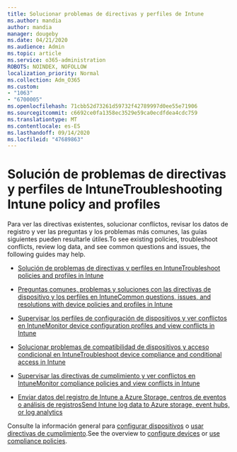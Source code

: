 ```yaml
---
title: Solucionar problemas de directivas y perfiles de Intune
ms.author: mandia
author: mandia
manager: dougeby
ms.date: 04/21/2020
ms.audience: Admin
ms.topic: article
ms.service: o365-administration
ROBOTS: NOINDEX, NOFOLLOW
localization_priority: Normal
ms.collection: Adm_O365
ms.custom:
- "1063"
- "6700005"
ms.openlocfilehash: 71cbb52d73261d59732f42789997d0ee55e71906
ms.sourcegitcommit: c6692ce0fa1358ec3529e59ca0ecdfdea4cdc759
ms.translationtype: MT
ms.contentlocale: es-ES
ms.lasthandoff: 09/14/2020
ms.locfileid: "47689863"
---
```

# <a name="troubleshooting-intune-policy-and-profiles"></a><span data-ttu-id="76bfd-102">Solución de problemas de directivas y perfiles de Intune</span><span class="sxs-lookup"><span data-stu-id="76bfd-102">Troubleshooting Intune policy and profiles</span></span>

<span data-ttu-id="76bfd-103">Para ver las directivas existentes, solucionar conflictos, revisar los datos de registro y ver las preguntas y los problemas más comunes, las guías siguientes pueden resultarle útiles.</span><span class="sxs-lookup"><span data-stu-id="76bfd-103">To see existing policies, troubleshoot conflicts, review log data, and see common questions and issues, the following guides may help.</span></span>

- [<span data-ttu-id="76bfd-104">Solución de problemas de directivas y perfiles en Intune</span><span class="sxs-lookup"><span data-stu-id="76bfd-104">Troubleshoot policies and profiles in Intune</span></span>](https://docs.microsoft.com/mem/intune/configuration/troubleshoot-policies-in-microsoft-intune)

- [<span data-ttu-id="76bfd-105">Preguntas comunes, problemas y soluciones con las directivas de dispositivo y los perfiles en Intune</span><span class="sxs-lookup"><span data-stu-id="76bfd-105">Common questions, issues, and resolutions with device policies and profiles in Intune</span></span>](https://docs.microsoft.com/intune/device-profile-troubleshoot)

- [<span data-ttu-id="76bfd-106">Supervisar los perfiles de configuración de dispositivos y ver conflictos en Intune</span><span class="sxs-lookup"><span data-stu-id="76bfd-106">Monitor device configuration profiles and view conflicts in Intune</span></span>](https://docs.microsoft.com/intune/device-profile-monitor)

- [<span data-ttu-id="76bfd-107">Solucionar problemas de compatibilidad de dispositivos y acceso condicional en Intune</span><span class="sxs-lookup"><span data-stu-id="76bfd-107">Troubleshoot device compliance and conditional access in Intune</span></span>](https://docs.microsoft.com/intune/troubleshoot-conditional-access)

- [<span data-ttu-id="76bfd-108">Supervisar las directivas de cumplimiento y ver conflictos en Intune</span><span class="sxs-lookup"><span data-stu-id="76bfd-108">Monitor compliance policies and view conflicts in Intune</span></span>](https://docs.microsoft.com/intune/compliance-policy-monitor)

- [<span data-ttu-id="76bfd-109">Enviar datos del registro de Intune a Azure Storage, centros de eventos o análisis de registros</span><span class="sxs-lookup"><span data-stu-id="76bfd-109">Send Intune log data to Azure storage, event hubs, or log analytics</span></span>](https://docs.microsoft.com/intune/review-logs-using-azure-monitor)

<span data-ttu-id="76bfd-110">Consulte la información general para [configurar dispositivos](https://docs.microsoft.com/intune/device-profiles) o [usar directivas de cumplimiento](https://docs.microsoft.com/intune/device-compliance-get-started).</span><span class="sxs-lookup"><span data-stu-id="76bfd-110">See the overview to [configure devices](https://docs.microsoft.com/intune/device-profiles) or [use compliance policies](https://docs.microsoft.com/intune/device-compliance-get-started).</span></span>